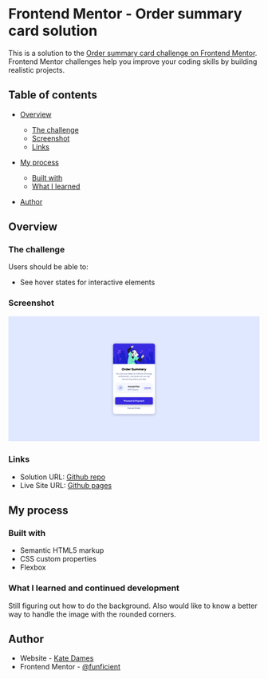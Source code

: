 # Frontend Mentor - Order summary card solution

This is a solution to the [Order summary card challenge on Frontend Mentor](https://www.frontendmentor.io/challenges/order-summary-component-QlPmajDUj). Frontend Mentor challenges help you improve your coding skills by building realistic projects.

## Table of contents

- [Overview](#overview)
  - [The challenge](#the-challenge)
  - [Screenshot](#screenshot)
  - [Links](#links)
- [My process](#my-process)

  - [Built with](#built-with)
  - [What I learned](#what-i-learned)

- [Author](#author)

## Overview

### The challenge

Users should be able to:

- See hover states for interactive elements

### Screenshot

![](assets/fem-order-summary-component-solution.png)

### Links

- Solution URL: [Github repo](https://github.com/funficient/fem-order-summary-component)
- Live Site URL: [Github pages](https://funficient.github.io/fem-order-summary-component/)

## My process

### Built with

- Semantic HTML5 markup
- CSS custom properties
- Flexbox

### What I learned and continued development

Still figuring out how to do the background. Also would like to know a better way to handle the image with the rounded corners.

## Author

- Website - [Kate Dames](https://www.funficient.com)
- Frontend Mentor - [@funficient](https://www.frontendmentor.io/profile/funficient)
